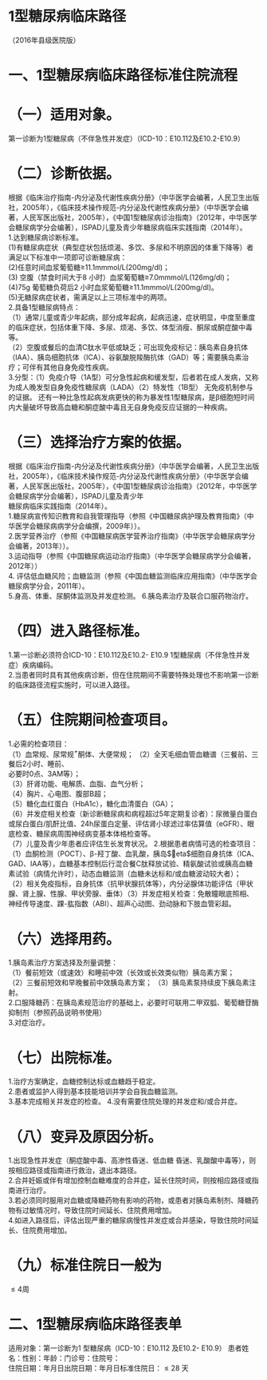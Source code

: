# 1型糖尿病临床路径  
（2016年县级医院版）  
# 一、1型糖尿病临床路径标准住院流程  
# （一）适用对象。  
第一诊断为1型糖尿病（不伴急性并发症）（ICD-10：E10.112及E10.2-E10.9）  
# （二）诊断依据。  
根据《临床治疗指南-内分泌及代谢性疾病分册》（中华医学会编著，人民卫生出版社，2005年），《临床技术操作规范-内分泌及代谢性疾病分册》（中华医学会编著，人民军医出版社，2005年），《中国1型糖尿病诊治指南》（2012年，中华医学会糖尿病学分会编著），ISPAD儿童及青少年糖尿病临床实践指南（2014年）。  
1.达到糖尿病诊断标准。  
(1)有糖尿病症状（典型症状包括烦渴、多饮、多尿和不明原因的体重下降等）者满足以下标准中一项即可诊断糖尿病：  
(2)任意时间血浆葡萄糖≥11.1mmmol/L(200mg/dl)；  
(3) 空腹（禁食时间大于8 小时）血浆葡萄糖≥7.0mmmol/L(126mg/dl)；  
(4)75g 葡萄糖负荷后2 小时血浆葡萄糖≥11.1mmmol/L(200mg/dl)。  
(5)无糖尿病症状者，需满足以上三项标准中的两项。  
2.具备1型糖尿病特点：  
（1）通常儿童或青少年起病，部分成年起病，起病迅速，症状明显，中度至重度的临床症状，包括体重下降、多尿、烦渴、多饮、体型消瘦、酮尿或酮症酸中毒等。  
（2）空腹或餐后的血清C肽水平低或缺乏；可出现免疫标记：胰岛素自身抗体（IAA）、胰岛细胞抗体（ICA）、谷氨酸脱羧酶抗体（GAD）等；需要胰岛素治疗；可伴有其他自身免疫性疾病。  
3.分型：（1）免疫介导（1A型）可分急性起病和缓发型，后者若在成人发病，又称为成人晚发型自身免疫性糖尿病（LADA）（2）特发性（1B型） 无免疫机制参与的证据。 还有一种比急性起病发病更快的称为暴发性1型糖尿病，是β细胞短时间内大量破坏导致高血糖和酮症酸中毒且无自身免疫反应证据的一种疾病。  
# （三）选择治疗方案的依据。  
根据《临床治疗指南-内分泌及代谢性疾病分册》（中华医学会编著，人民卫生出版社，2005年），《临床技术操作规范-内分泌及代谢性疾病分册》（中华医学会编著，人民军医出版社，2005年），《中国1型糖尿病诊治指南》（2012年，中华医学会糖尿病学分会编著），ISPAD儿童及青少年  
糖尿病临床实践指南（2014年）。  
1.糖尿病宣传知识教育和自我管理指导（参照《中国糖尿病护理及教育指南》（中华医学会糖尿病病学分会编撰，2009年））。  
2.医学营养治疗（参照《中国糖尿病医学营养治疗指南》（中华医学会糖尿病学分会编著，2013年））。  
3.运动指导（参照《中国糖尿病运动治疗指南》（中华医学会糖尿病学分会编著，2012年））  
4. 评估低血糖风险；血糖监测（参照《中国血糖监测临床应用指南》（中华医学会糖尿病学分会，2011年）。  
5.身高、体重、尿酮体监测及并发症检测。 6.胰岛素治疗及联合口服药物治疗。  
# （四）进入路径标准。  
1.第一诊断必须符合ICD-10：E10.112及E10.2- E10.9 1型糖尿病（不伴急性并发症）疾病编码。  
2.当患者同时具有其他疾病诊断，但在住院期间不需要特殊处理也不影响第一诊断的临床路径流程实施时，可以进入路径。  
# （五）住院期间检查项目。  
1.必需的检查项目：  
（1）血常规、尿常规$^+$酮体、大便常规； 
（2）全天毛细血管血糖谱（三餐前、三餐后2小时、睡前、  
必要时0点、3AM等）；  
（3）肝肾功能、电解质、血脂、血气分析；  
（4）胸片、心电图、腹部B超；  
（5）糖化血红蛋白（HbA1c），糖化血清蛋白（GA）；  
（6）并发症相关检查（新诊断糖尿病和病程超过5年定期复诊者）：尿微量白蛋白或尿白蛋白/肌酐比值、24h尿蛋白定量、评估肾小球滤过率估算值（eGFR）、眼底检查、糖尿病周围神经病变基本体格检查等。  
（7）儿童及青少年患者应评估生长发育状况。 2.根据患者病情可选的检查项目：  
（1）血酮检测（POCT）、β-羟丁酸、血乳酸，胰岛$eta$细胞自身抗体（ICA、GAD、IAA等），血糖基本控制后行混合餐C肽释放试验、精氨酸试验或胰高血糖素试验（病情允许时），动态血糖监测（血糖未达标和/或血糖波动较大者）；  
（2）相关免疫指标，自身抗体（抗甲状腺抗体等），内分泌腺体功能评估（甲状腺、肾上腺、性腺、甲状旁腺、垂体）（3）并发症相关检查：免散瞳眼底照相、神经传导速度、踝-肱指数（ABI）、超声心动图、劲动脉和下肢血管彩超。  
# （六）选择用药。  
1.胰岛素治疗方案选择及剂量调整：  
（1）餐前短效（或速效）和睡前中效（长效或长效类似物）胰岛素方案；  
（2）三餐前短效和早晚餐前中效胰岛素方案； 
（3）胰岛素泵持续皮下胰岛素注射。  
2.口服降糖药：在胰岛素规范治疗的基础上，必要时可联用二甲双胍、葡萄糖苷酶抑制剂（参照药品说明书使用）  
3.对症治疗。  
# （七）出院标准。  
1.治疗方案确定，血糖控制达标或血糖趋于稳定。  
2.患者或监护人得到基本技能培训并学会自我血糖监测。  
3.基本完成相关并发症的检查。 4.没有需要住院处理的并发症和/或合并症。  
# （八）变异及原因分析。  
1.出现急性并发症（酮症酸中毒、高渗性昏迷、低血糖 昏迷、乳酸酸中毒等），则按相应路径或指南进行救治，退出本路径。  
2.合并妊娠或伴有增加控制血糖难度的合并症，延长住院时间，则按相应路径或指南进行治疗。  
3.若必须同时服用对血糖或降糖药物有影响的药物，或患者对胰岛素制剂、降糖药物有过敏情况时，导致住院时间延长、住院费用增加。  
4.如进入路径后，评估出现严重的糖尿病慢性并发症或合并感染，导致住院时间延长、住院费用增加。  
# （九）标准住院日一般为  
${\leqslant}4$周  
# 二、1型糖尿病临床路径表单  
适用对象：第一诊断为1 型糖尿病（ICD-10：E10.112 及E10.2- E10.9） 患者姓名：性别：年龄：门诊号：住院号：  
住院日期：年月日出院日期：年月日标准住院日：${\leqslant}28$ 天  
